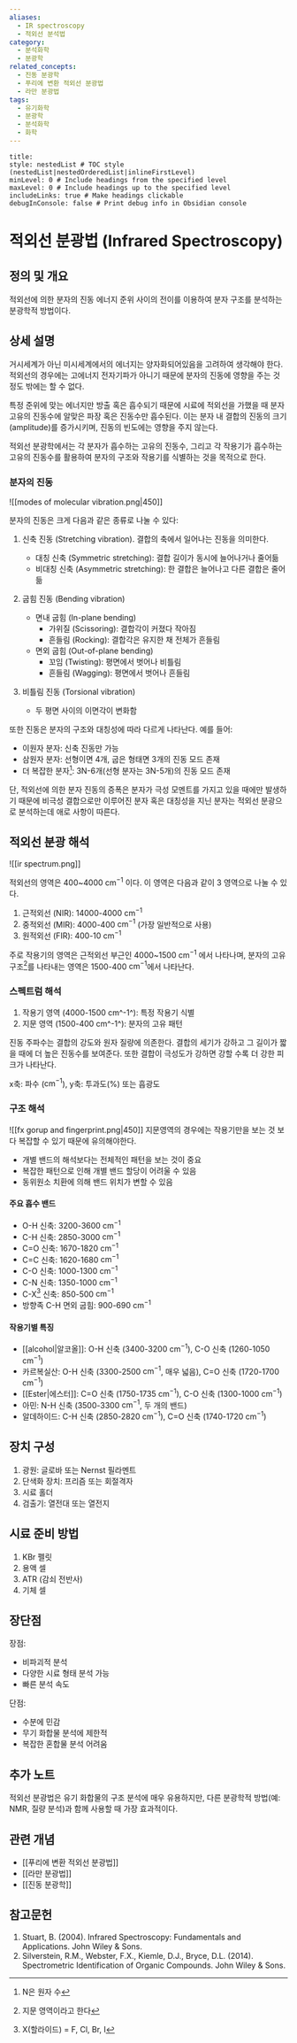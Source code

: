 ```yaml
---
aliases:
  - IR spectroscopy
  - 적외선 분석법
category:
  - 분석화학
  - 분광학
related_concepts:
  - 진동 분광학
  - 푸리에 변환 적외선 분광법
  - 라만 분광법
tags:
  - 유기화학
  - 분광학
  - 분석화학
  - 화학
---
```


```table-of-contents
title: 
style: nestedList # TOC style (nestedList|nestedOrderedList|inlineFirstLevel)
minLevel: 0 # Include headings from the specified level
maxLevel: 0 # Include headings up to the specified level
includeLinks: true # Make headings clickable
debugInConsole: false # Print debug info in Obsidian console
```

# 적외선 분광법 (Infrared Spectroscopy)

## 정의 및 개요

적외선에 의한 분자의 진동 에너지 준위 사이의 전이를 이용하여 분자 구조를 분석하는 분광학적 방법이다. 

## 상세 설명

거시세계가 아닌 미시세계에서의 에너지는 양자화되어있음을 고려하여 생각해야 한다.
적외선의 경우에는 고에너지 전자기파가 아니기 때문에 분자의 진동에 영향을 주는 것 정도 밖에는 할 수 없다.

특정 준위에 맞는 에너지만 방출 혹은 흡수되기 때문에 시료에 적외선을 가했을 때 분자 고유의 진동수에 알맞은  파장 혹은 진동수만 흡수된다. 이는 분자 내 결합의 진동의 크기(amplitude)를 증가시키며, 진동의 빈도에는 영향을 주지 않는다.

적외선 분광학에서는 각 분자가 흡수하는 고유의 진동수, 그리고 각 작용기가 흡수하는 고유의 진동수를 활용하여 분자의 구조와 작용기를 식별하는 것을 목적으로 한다.

### 분자의 진동

![[modes of molecular vibration.png|450]]


분자의 진동은 크게 다음과 같은 종류로 나눌 수 있다:

1. 신축 진동 (Stretching vibration). 
	결합의 축에서 일어나는 진동을 의미한다. 
	- 대칭 신축 (Symmetric stretching): 결합 길이가 동시에 늘어나거나 줄어듦
	- 비대칭 신축 (Asymmetric stretching): 한 결합은 늘어나고 다른 결합은 줄어듦

2. 굽힘 진동 (Bending vibration)
	- 면내 굽힘 (In-plane bending)
	    - 가위질 (Scissoring): 결합각이 커졌다 작아짐
	    - 흔들림 (Rocking): 결합각은 유지한 채 전체가 흔들림
	- 면외 굽힘 (Out-of-plane bending)
	    - 꼬임 (Twisting): 평면에서 벗어나 비틀림
	    - 흔들림 (Wagging): 평면에서 벗어나 흔들림

3. 비틀림 진동 (Torsional vibration)
	- 두 평면 사이의 이면각이 변화함

또한 진동은 분자의 구조와 대칭성에 따라 다르게 나타난다. 예를 들어:
- 이원자 분자: 신축 진동만 가능
- 삼원자 분자: 선형이면 4개, 굽은 형태면 3개의 진동 모드 존재
- 더 복잡한 분자[^1]: 3N-6개(선형 분자는 3N-5개)의 진동 모드 존재

단, 적외선에 의한 분자 진동의 증폭은 분자가 극성 모멘트를 가지고 있을 때에만 발생하기 때문에 비극성 결합으로만 이루어진 분자 혹은 대칭성을 지닌 분자는 적외선 분광으로 분석하는데 애로 사항이 따른다. 


## 적외선 분광 해석

![[ir spectrum.png]]

적외선의 영역은 400~4000 $\text{cm}^{-1}$ 이다. 이 영역은 다음과 같이 3 영역으로 나눌 수 있다.

1. 근적외선 (NIR): 14000-4000 $\text{cm}^{-1}$
2. 중적외선 (MIR): 4000-400 $\text{cm}^{-1}$ (가장 일반적으로 사용)
3. 원적외선 (FIR): 400-10 $\text{cm}^{-1}$

주로 작용기의 영역은 근적외선 부근인 4000~1500 $\text{cm}^{-1}$ 에서 나타나며, 
분자의 고유 구조[^2]를 나타내는 영역은 1500-400 $\text{cm}^{-1}$에서 나타난다. 

### 스펙트럼 해석

1. 작용기 영역 (4000-1500 cm^-1^): 특정 작용기 식별
2. 지문 영역 (1500-400 cm^-1^): 분자의 고유 패턴

진동 주파수는 결합의 강도와 원자 질량에 의존한다.
결합의 세기가 강하고 그 길이가 짧을 때에 더 높은 진동수를 보여준다.
또한 결합이 극성도가 강하면 강할 수록 더 강한 피크가 나타난다.

x축: 파수 ($\text{cm}^{-1}$), y축: 투과도(%) 또는 흡광도

### 구조 해석

![[fx gorup and fingerprint.png|450]]
지문영역의 경우에는 작용기만을 보는 것 보다 복잡할 수 있기 때문에 유의해야한다. 
- 개별 밴드의 해석보다는 전체적인 패턴을 보는 것이 중요
- 복잡한 패턴으로 인해 개별 밴드 할당이 어려울 수 있음
- 동위원소 치환에 의해 밴드 위치가 변할 수 있음

#### 주요  흡수 밴드

- O-H 신축: 3200-3600 $\text{cm}^{-1}$
- C-H 신축: 2850-3000 $\text{cm}^{-1}$
- C=O 신축: 1670-1820 $\text{cm}^{-1}$
- C=C 신축: 1620-1680 $\text{cm}^{-1}$
- C-O 신축: 1000-1300 $\text{cm}^{-1}$
- C-N 신축: 1350-1000 $\text{cm}^{-1}$
- C-X[^3] 신축: 850-500 $\text{cm}^{-1}$
- 방향족 C-H 면외 굽힘: 900-690 $\text{cm}^{-1}$
#### 작용기별 특징

- [[alcohol|알코올]]: O-H 신축 (3400-3200 $\text{cm}^{-1}$), C-O 신축 (1260-1050 $\text{cm}^{-1}$)
- 카르복실산: O-H 신축 (3300-2500 $\text{cm}^{-1}$, 매우 넓음), C=O 신축 (1720-1700 $\text{cm}^{-1}$)
- [[Ester|에스터]]: C=O 신축 (1750-1735 $\text{cm}^{-1}$), C-O 신축 (1300-1000 $\text{cm}^{-1}$)
- 아민: N-H 신축 (3500-3300 $\text{cm}^{-1}$, 두 개의 밴드)
- 알데하이드: C-H 신축 (2850-2820 $\text{cm}^{-1}$), C=O 신축 (1740-1720 $\text{cm}^{-1}$)


## 장치 구성
1. 광원: 글로바 또는 Nernst 필라멘트
2. 단색화 장치: 프리즘 또는 회절격자
3. 시료 홀더
4. 검출기: 열전대 또는 열전지

## 시료 준비 방법
1. KBr 펠릿
2. 용액 셀
3. ATR (감쇠 전반사)
4. 기체 셀

## 장단점
장점:
- 비파괴적 분석
- 다양한 시료 형태 분석 가능
- 빠른 분석 속도

단점:
- 수분에 민감
- 무기 화합물 분석에 제한적
- 복잡한 혼합물 분석 어려움

## 추가 노트

적외선 분광법은 유기 화합물의 구조 분석에 매우 유용하지만, 다른 분광학적 방법(예: NMR, 질량 분석)과 함께 사용할 때 가장 효과적이다.

## 관련 개념

- [[푸리에 변환 적외선 분광법]]
- [[라만 분광법]]
- [[진동 분광학]]

## 참고문헌
1. Stuart, B. (2004). Infrared Spectroscopy: Fundamentals and Applications. John Wiley & Sons.
2. Silverstein, R.M., Webster, F.X., Kiemle, D.J., Bryce, D.L. (2014). Spectrometric Identification of Organic Compounds. John Wiley & Sons.






[^1]:  N은 원자 수
[^2]: 지문 영역이라고 한다
[^3]: X(할라이드) = F, Cl, Br, I